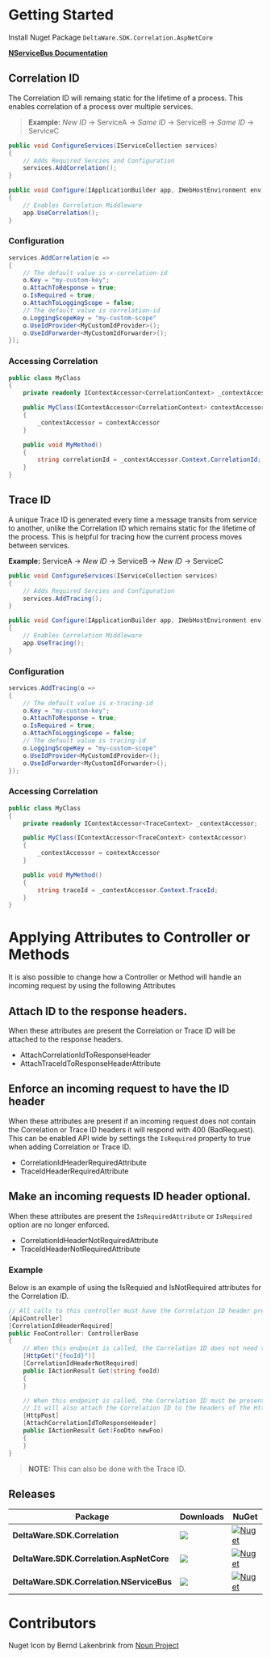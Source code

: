 # Getting Started

Install Nuget Package ```DeltaWare.SDK.Correlation.AspNetCore```

[**NServiceBus Documentation**](https://github.com/DeltaWareAU/DeltaWare.SDK.Correlation/tree/main/src/DeltaWare.SDK.Correlation.NServiceBus/README.md)

## Correlation ID

The Correlation ID will remaing static for the lifetime of a process. This enables correlation of a process over multiple services. 

>**Example:** *New ID* -> ServiceA -> *Same ID* -> ServiceB -> *Same ID* -> ServiceC

```csharp
public void ConfigureServices(IServiceCollection services)
{
	// Adds Required Sercies and Configuration
	services.AddCorrelation();
}

public void Configure(IApplicationBuilder app, IWebHostEnvironment env)
{
	// Enables Correlation Middleware
	app.UseCorrelation();
}
```

### Configuration

```csharp
services.AddCorrelation(o => 
{
	// The default value is x-correlation-id
	o.Key = "my-custom-key";
	o.AttachToResponse = true;
	o.IsRequired = true;
	o.AttachToLoggingScope = false;
	// The default value is correlation-id
	o.LoggingScopeKey = "my-custom-scope"
	o.UseIdProvider<MyCustomIdProvider>();
	o.UseIdForwarder<MyCustomIdForwarder>();
});
```

### Accessing Correlation

```csharp
public class MyClass
{
	private readonly IContextAccessor<CorrelationContext> _contextAccessor;

	public MyClass(IContextAccessor<CorrelationContext> contextAccessor)
	{
		_contextAccessor = contextAccessor
	}

	public void MyMethod()
	{
		string correlationId = _contextAccessor.Context.CorrelationId;
	}
}
```

## Trace ID

A unique Trace ID is generated every time a message transits from service to another, unlike the Correlation ID which remains static for the lifetime of the process. This is helpful for tracing how the current process moves between services. 

**Example:** ServiceA -> *New ID* -> ServiceB -> *New ID* -> ServiceC

```csharp
public void ConfigureServices(IServiceCollection services)
{
	// Adds Required Sercies and Configuration
	services.AddTracing();
}

public void Configure(IApplicationBuilder app, IWebHostEnvironment env)
{
	// Enables Correlation Middleware
	app.UseTracing();
}
```

### Configuration

```csharp
services.AddTracing(o => 
{
	// The default value is x-tracing-id
	o.Key = "my-custom-key";
	o.AttachToResponse = true;
	o.IsRequired = true;
	o.AttachToLoggingScope = false;
	// The default value is tracing-id
	o.LoggingScopeKey = "my-custom-scope"
	o.UseIdProvider<MyCustomIdProvider>();
	o.UseIdForwarder<MyCustomIdForwarder>();
});
```

### Accessing Correlation

```csharp
public class MyClass
{
	private readonly IContextAccessor<TraceContext> _contextAccessor;

	public MyClass(IContextAccessor<TraceContext> contextAccessor)
	{
		_contextAccessor = contextAccessor
	}

	public void MyMethod()
	{
		string traceId = _contextAccessor.Context.TraceId;
	}
}
```

# Applying Attributes to Controller or Methods
It is also possible to change how a Controller or Method will handle an incoming request by using the following Attributes

## Attach ID to the response headers.

When these attributes are present the Correlation or Trace ID will be attached to the response headers.
* AttachCorrelationIdToResponseHeader
* AttachTraceIdToResponseHeaderAttribute

## Enforce an incoming request to have the ID header

When these attributes are present if an incoming request does not contain the Correlation or Trace ID headers it will respond with 400 (BadRequest). This can be enabled API wide by settings the `IsRequired` property to true when adding Correlation or Trace ID.
* CorrelationIdHeaderRequiredAttribute
* TraceIdHeaderRequiredAttribute

## Make an incoming requests ID header optional.

When these attributes are present the `IsRequiredAttribute` or `IsRequired` option are no longer enforced.
* CorrelationIdHeaderNotRequiredAttribute
* TraceIdHeaderNotRequiredAttribute

### Example

Below is an example of using the IsRequied and IsNotRequired attributes for the Correlation ID.

```csharp
// All calls to this controller must have the Correlation ID header present in the incoming request.
[ApiController]
[CorrelationIdHeaderRequired]
public FooController: ControllerBase
{
	// When this endpoint is called, the Correlation ID does not need to be present in the headers of the incoming request as we've used the Not Required attribute.
	[HttpGet("{fooId}")]
	[CorrelationIdHeaderNotRequired]
	public IActionResult Get(string fooId)
	{
	}

	// When this endpoint is called, the Correlation ID must be present in the headers of the incoming request as the controller has the Is Required attribute.
	// It will also attach the Correlation ID to the headers of the Http Response.
	[HttpPost]
	[AttachCorrelationIdToResponseHeader]
	public IActionResult Get(FooDto newFoo)
	{
	}
}
```

>**NOTE:** This can also be done with the Trace ID.

## Releases

|Package|Downloads|NuGet|
|-|-|-|
|**DeltaWare.SDK.Correlation**|![](https://img.shields.io/nuget/dt/DeltaWare.SDK.Correlation?style=for-the-badge)|[![Nuget](https://img.shields.io/nuget/v/DeltaWare.SDK.Correlation.svg?style=for-the-badge)](https://www.nuget.org/packages/DeltaWare.SDK.Correlation/)|
|**DeltaWare.SDK.Correlation.AspNetCore**|![](https://img.shields.io/nuget/dt/DeltaWare.SDK.Correlation.AspNetCore?style=for-the-badge)|[![Nuget](https://img.shields.io/nuget/v/DeltaWare.SDK.Correlation.AspNetCore.svg?style=for-the-badge)](https://www.nuget.org/packages/DeltaWare.SDK.Correlation.AspNetCore/)|
|**DeltaWare.SDK.Correlation.NServiceBus**|![](https://img.shields.io/nuget/dt/DeltaWare.SDK.Correlation.NServiceBus?style=for-the-badge)|[![Nuget](https://img.shields.io/nuget/v/DeltaWare.SDK.Correlation.NServiceBus.svg?style=for-the-badge)](https://www.nuget.org/packages/DeltaWare.SDK.Correlation.NServiceBus/)|


# Contributors
 
Nuget Icon by Bernd Lakenbrink from [Noun Project](https://thenounproject.com/browse/icons/term/data-visualization/)